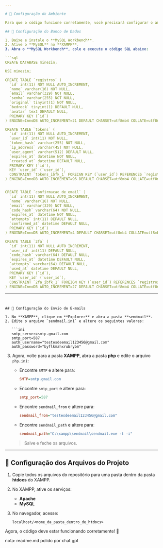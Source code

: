```yaml
---

# 📌 Configuração do Ambiente  

Para que o código funcione corretamente, você precisará configurar o ambiente, incluindo a conta que enviará os e-mails e o banco de dados.  

## 🔹 Configuração do Banco de Dados  

1. Baixe e instale o **MySQL Workbench**.  
2. Ative o **MySQL** no **XAMPP**.  
3. Abra o **MySQL Workbench**, cole e execute o código SQL abaixo:  

```sql
CREATE DATABASE minezin;

USE minezin;

CREATE TABLE `registros` (
  `id` int(11) NOT NULL AUTO_INCREMENT,
  `nome` varchar(16) NOT NULL,
  `email` varchar(329) NOT NULL,
  `senha` varchar(255) NOT NULL,
  `original` tinyint(1) NOT NULL,
  `bedrock` tinyint(1) DEFAULT NULL,
  `avatar` text DEFAULT NULL,
  PRIMARY KEY (`id`)
) ENGINE=InnoDB AUTO_INCREMENT=21 DEFAULT CHARSET=utf8mb4 COLLATE=utf8mb4_general_ci;

CREATE TABLE `tokens` (
  `id` int(11) NOT NULL AUTO_INCREMENT,
  `user_id` int(11) NOT NULL,
  `token_hash` varchar(255) NOT NULL,
  `ip_address` varchar(45) NOT NULL,
  `user_agent` varchar(512) DEFAULT NULL,
  `expires_at` datetime NOT NULL,
  `created_at` datetime DEFAULT NULL,
  PRIMARY KEY (`id`),
  KEY `user_id` (`user_id`),
  CONSTRAINT `tokens_ibfk_1` FOREIGN KEY (`user_id`) REFERENCES `registros` (`id`) ON DELETE CASCADE
) ENGINE=InnoDB AUTO_INCREMENT=96 DEFAULT CHARSET=utf8mb4 COLLATE=utf8mb4_general_ci;


CREATE TABLE `confirmacao_de_email` (
  `id` int(11) NOT NULL AUTO_INCREMENT,
  `nome` varchar(16) NOT NULL,
  `email` varchar(329) NOT NULL,
  `code_hash` varchar(64) NOT NULL,
  `expires_at` datetime NOT NULL,
  `attempts` int(11) DEFAULT NULL,
  `confirmed_at` datetime DEFAULT NULL,
  PRIMARY KEY (`id`)
) ENGINE=InnoDB AUTO_INCREMENT=4 DEFAULT CHARSET=utf8mb4 COLLATE=utf8mb4_general_ci;

CREATE TABLE `2fa` (
  `id` int(11) NOT NULL AUTO_INCREMENT,
  `user_id` int(11) DEFAULT NULL,
  `code_hash` varchar(64) DEFAULT NULL,
  `expires_at` datetime DEFAULT NULL,
  `attempts` varchar(64) DEFAULT NULL,
  `used_at` datetime DEFAULT NULL,
  PRIMARY KEY (`id`),
  KEY `user_id` (`user_id`),
  CONSTRAINT `2fa_ibfk_1` FOREIGN KEY (`user_id`) REFERENCES `registros` (`id`)
) ENGINE=InnoDB AUTO_INCREMENT=27 DEFAULT CHARSET=utf8mb4 COLLATE=utf8mb4_general_ci;
```

---
```


## 🔹 Configuração do Envio de E-mails  

1. No **XAMPP**, clique em **Explorer** e abra a pasta **sendmail**.  
2. Edite o arquivo `sendmail.ini` e altere os seguintes valores:  

   ```ini
   smtp_server=smtp.gmail.com
   smtp_port=587
   auth_username="testesdeemail123456@gmail.com"
   auth_password="byflkmahxrubrybm"
   ```

3. Agora, volte para a pasta **XAMPP**, abra a pasta **php** e edite o arquivo `php.ini`:  

   - Encontre `SMTP` e altere para:  
     ```ini
     SMTP=smtp.gmail.com
     ```
   - Encontre `smtp_port` e altere para:  
     ```ini
     smtp_port=587
     ```
   - Encontre `sendmail_from` e altere para:  
     ```ini
     sendmail_from="testesdeemail123456@gmail.com"
     ```
   - Encontre `sendmail_path` e altere para:  
     ```ini
     sendmail_path="C:\xampp\sendmail\sendmail.exe -t -i"
     ```

   > Salve e feche os arquivos.  

---

## 🔹 Configuração dos Arquivos do Projeto  

1. Copie todos os arquivos do repositório para uma pasta dentro da pasta **htdocs** do XAMPP.  

2. No XAMPP, ative os serviços:  
   - **Apache**  
   - **MySQL**  

3. No navegador, acesse:  
   ```url
   localhost/<nome_da_pasta_dentro_de_htdocs>
   ```

Agora, o código deve estar funcionando corretamente! 🚀

nota: readme.md polido por chat gpt
